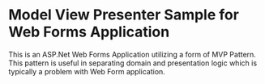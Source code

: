 Model View Presenter Sample for Web Forms Application
=====================================================

This is an ASP.Net Web Forms Application utilizing a form of MVP Pattern. This pattern is useful in separating domain and presentation logic which is typically a problem with Web Form application.


